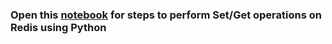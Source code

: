 ### Open this [notebook](https://github.com/prakhyatkarri/redis-python/blob/main/set-get-on-redis-with-python.ipynb) for steps to perform Set/Get operations on Redis using Python
